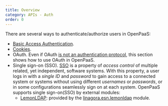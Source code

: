 ```yaml
---
title: Overview
category: APIs - Auth
order: 0
---
```


There are several ways to authenticate/authorize users in OpenPaaS:

- [Basic Access Authentication](/apis/auth/basic).
- [Cookies](/apis/auth/cookies).
- OAuth. Even if OAuth [is not an authentication protocol](https://oauth.net/articles/authentication/), this section shows how to use OAuth in OpenPaaS.
- Single sign-on (SSO). [SSO](https://en.wikipedia.org/wiki/Single_sign-on) is a property of _access control_ of multiple related, yet independent, software systems. With this property, a user logs in with a _single ID_ and _password_ to gain access to a connected system or systems without using different _usernames_ or _passwords_, or in some configurations seamlessly sign on at each system. OpenPaaS supports single sign-on(SSO) by external modules:
  - [LemonLDAP](/apis/auth/lemonldap): provided by the [linagora.esn.lemonldap](https://ci.linagora.com/linagora/lgs/openpaas/linagora.esn.lemonldap) module.
